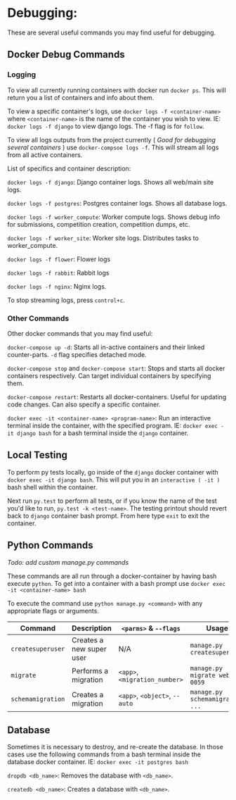 # Debugging:
These are several useful commands you may find useful for debugging.
## Docker Debug Commands
### Logging
To view all currently running containers with docker run `docker ps`.
This will return you a list of containers and info about them.

To view a specific container's logs, use `docker logs -f <container-name>` where `<container-name>` is the name of
the container you wish to view. IE: `docker logs -f django` to view django logs. The -f flag is for `follow`.

To view all logs outputs from the project currently ( *Good for debugging several containers* ) use
`docker-compsoe logs -f`. This will stream all logs from all active containers.

List of specifics and container description:

`docker logs -f django`: Django container logs. Shows all web/main site logs.

`docker logs -f postgres`: Postgres container logs. Shows all database logs.

`docker logs -f worker_compute`: Worker compute logs. Shows debug info for submissions, competition creation,
competition dumps, etc.

`docker logs -f worker_site`: Worker site logs. Distributes tasks to worker_compute.

`docker logs -f flower`: Flower logs

`docker logs -f rabbit`: Rabbit logs

`docker logs -f nginx`: Nginx logs.

To stop streaming logs, press `control+c`.

### Other Commands

Other docker commands that you may find useful:

`docker-compose up -d`: Starts all in-active containers and their linked counter-parts. `-d` flag specifies
detached mode.

`docker-compose stop` and `docker-compose start`: Stops and starts all docker containers respectively. Can target
individual containers by specifying them.

`docker-compose restart`: Restarts all docker-containers. Useful for updating code changes. Can also specify a
specific container.

`docker exec -it <container-name> <program-name>`: Run an interactive terminal inside the container,
with the specified program. IE: `docker exec -it django bash` for a bash terminal inside the `django` container.

## Local Testing

To perform py tests locally, go inside of the `django` docker container with `docker exec -it django bash`.
This will put you in an `interactive ( -it )` bash shell within the container.

Next run `py.test` to perform all tests, or if you know the name of the test you'd like to run,
`py.test -k <test-name>`.
The testing printout should revert back to `django` container bash prompt. From here type `exit` to exit the container.

## Python Commands

*Todo: add custom manage.py commands*

These commands are all run through a docker-container by having bash execute `python`. To get into a container with a
bash prompt use `docker exec -it <container-name> bash`

To execute the command use `python manage.py <command>` with any appropriate flags or arguments.

|    Command        | Description             | `<parms>` & `--flags`              | Usage                             |
| ----------------- | ----------------------- | ---------------------------------- | --------------------------------- |
| `createsuperuser` | Creates a new super user| N/A                                | `manage.py createsuperuser`       |
| `migrate`         | Performs a migration    | `<app>`, `<migration_number>`      | `manage.py migrate web 0059`      |
| `schemamigration` | Creates a migration     | `<app>`, `<object>`, `--auto`      | `manage.py schemamigration ... `  |

## Database

Sometimes it is necessary to destroy, and re-create the database. In those cases use the following commands from
a bash terminal inside the database docker container. IE: `docker exec -it postgres bash`

`dropdb <db_name>`: Removes the database with `<db_name>`.

`createdb <db_name>`: Creates a database with `<db_name>`.
